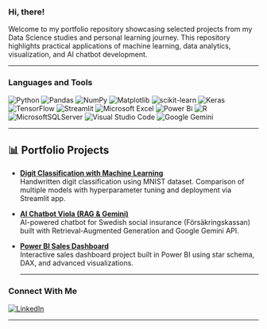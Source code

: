 ### Hi, there! 
Welcome to my portfolio repository showcasing selected projects from my Data Science studies and personal learning journey. This repository highlights practical applications of machine learning, data analytics, visualization, and AI chatbot development.

---

### Languages and Tools

![Python](https://img.shields.io/badge/python-3670A0?style=for-the-badge&logo=python&logoColor=ffdd54)
![Pandas](https://img.shields.io/badge/pandas-%23150458.svg?style=for-the-badge&logo=pandas&logoColor=white)
![NumPy](https://img.shields.io/badge/numpy-%23013243.svg?style=for-the-badge&logo=numpy&logoColor=white)
![Matplotlib](https://img.shields.io/badge/Matplotlib-%23ffffff.svg?style=for-the-badge&logo=Matplotlib&logoColor=black)
![scikit-learn](https://img.shields.io/badge/scikit--learn-%23F7931E.svg?style=for-the-badge&logo=scikit-learn&logoColor=white)
![Keras](https://img.shields.io/badge/Keras-%23D00000.svg?style=for-the-badge&logo=Keras&logoColor=white)
![TensorFlow](https://img.shields.io/badge/TensorFlow-%23FF6F00.svg?style=for-the-badge&logo=TensorFlow&logoColor=white)
![Streamlit](https://img.shields.io/badge/Streamlit-%23FE4B4B.svg?style=for-the-badge&logo=streamlit&logoColor=white)
![Microsoft Excel](https://img.shields.io/badge/Microsoft_Excel-217346?style=for-the-badge&logo=microsoft-excel&logoColor=white)
![Power Bi](https://img.shields.io/badge/power_bi-F2C811?style=for-the-badge&logo=powerbi&logoColor=black)
![R](https://img.shields.io/badge/r-%23276DC3.svg?style=for-the-badge&logo=r&logoColor=white)
![MicrosoftSQLServer](https://img.shields.io/badge/Microsoft%20SQL%20Server-CC2927?style=for-the-badge&logo=microsoft%20sql%20server&logoColor=white)
![Visual Studio Code](https://img.shields.io/badge/Visual%20Studio%20Code-0078d7.svg?style=for-the-badge&logo=visual-studio-code&logoColor=white)
![Google Gemini](https://img.shields.io/badge/google%20gemini-8E75B2?style=for-the-badge&logo=google%20gemini&logoColor=white)


---

## 📊 Portfolio Projects

- **[Digit Classification with Machine Learning](https://github.com/lencemajzovska/digit-classification-mnist)**  
  Handwritten digit classification using MNIST dataset. Comparison of multiple models with hyperparameter tuning and deployment via Streamlit app.

- **[AI Chatbot Viola (RAG & Gemini)](https://github.com/lencemajzovska/ai-chatbot-viola)**  
  AI-powered chatbot for Swedish social insurance (Försäkringskassan) built with Retrieval-Augmented Generation and Google Gemini API.

- **[Power BI Sales Dashboard](https://github.com/lencemajzovska/powerbi-data-visualization-)**  
  Interactive sales dashboard project built in Power BI using star schema, DAX, and advanced visualizations.

  ---

### Connect With Me

[![LinkedIn](https://img.shields.io/badge/linkedin-%230077B5.svg?style=for-the-badge&logo=linkedin&logoColor=white)](https://www.linkedin.com/in/lence-majzovska-9837702a7/)


---













